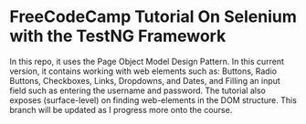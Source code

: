 # FreeCodeCamp Tutorial On Selenium with the TestNG Framework
In this repo, it uses the Page Object Model Design Pattern. 
In this current version, it contains working with web elements such as:
Buttons, Radio Buttons, Checkboxes, Links, Dropdowns, and Dates, and
Filling an input field such as entering the username and password.
The tutorial also exposes (surface-level) on finding web-elements in the DOM structure.
This branch will be updated as I progress more onto the course.
